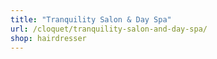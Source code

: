 ```yaml
---
title: "Tranquility Salon & Day Spa"
url: /cloquet/tranquility-salon-and-day-spa/
shop: hairdresser
---
```

